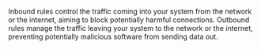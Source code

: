 Inbound rules control the traffic coming into your system from the network or the internet, aiming to block potentially harmful connections. Outbound rules manage the traffic leaving your system to the network or the internet, preventing potentially malicious software from sending data out.
